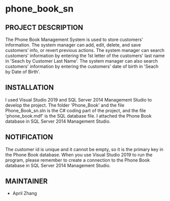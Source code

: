 # phone_book_sn

PROJECT DESCRIPTION
--------------------
The Phone Book Management System is used to store customers' information. The system manager can add, edit, delete, and save customers’ info, or revert previous actions. 
The system manager can search customers' information by entering the 1st letter of the customers' last name in 'Seach by Customer Last Name'. The system manager can also search customers' information by entering the customers' date of birth in 'Seach by Date of Birth'.

INSTALLATION
--------------------
I used Visual Studio 2019 and SQL Server 2014 Management Studio to develop the project. The folder 'Phone_Book' and the file Phone_Book_sn.sln is the C# coding part of the project, and the file 'phone_book.mdf' is the SQL database file. I attached the Phone Book database in SQL Server 2014 Management Studio.

NOTIFICATION
--------------------
The customer id is unique and it cannot be empty, so it is the primary key in the Phone Book database. 
When you use Visual Studio 2019 to run the program, please remember to create a connection to the Phone Book database in SQL Server 2014 Management Studio.

MAINTAINER
--------------------
* April Zhang
